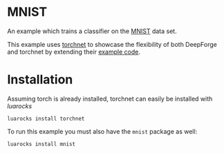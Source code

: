 # MNIST
An example which trains a classifier on the [MNIST](http://yann.lecun.com/exdb/mnist/) data set. 

This example uses [torchnet](https://github.com/torchnet/torchnet) to showcase the flexibility of both DeepForge and torchnet by extending their [example code](https://github.com/torchnet/torchnet/blob/master/example/mnist.lua).

# Installation
Assuming torch is already installed, torchnet can easily be installed with *luarocks* 
```
luarocks install torchnet
```

To run this example you must also have the `mnist` package as well:
```
luarocks install mnist
```
